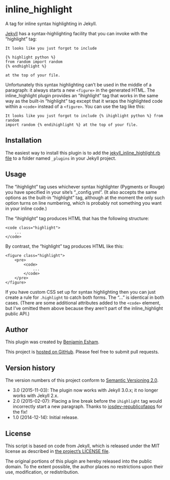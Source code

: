 # inline\_highlight

A tag for inline syntax highlighting in Jekyll.

[Jekyll](http://jekyllrb.com) has a syntax-highlighting facility that you can invoke with the “highlight” tag:

    It looks like you just forgot to include

    {% highlight python %}
    from random import random
    {% endhighlight %}
    
    at the top of your file.

Unfortunately this syntax highlighting can’t be used in the middle of a paragraph: it always starts a new `<figure>` in the generated HTML. The inline\_highlight plugin provides an “ihighlight” tag that works in the same way as the built-in “highlight” tag except that it wraps the highlighted code within a `<code>` instead of a `<figure>`. You can use the tag like this:

    It looks like you just forgot to include {% ihighlight python %} from random
    import random {% endihighlight %} at the top of your file.

## Installation

The easiest way to install this plugin is to add the [jekyll_inline_highlight.rb file](/lib/jekyll_inline_highlight.rb) to a folder named `_plugins` in your Jekyll project.

## Usage

The “ihighlight” tag uses whichever syntax highlighter (Pygments or Rouge) you have specified in your site’s “\_config.yml”. (It also accepts the same options as the built-in “highlight” tag, although at the moment the only such option turns on line numbering, which is probably not something you want in your inline code.)

The “ihighlight” tag produces HTML that has the following structure:

    <code class="highlight">
        ...
    </code>

By contrast, the “highlight” tag produces HTML like this:

    <figure class="highlight">
        <pre>
            <code>
                ...
            </code>
        </pre>
    </figure>

If you have custom CSS set up for syntax highlighting then you can just create a rule for `.highlight` to catch both forms. The “...” is identical in both cases. (There are some additional attributes added to the `<code>` element, but I’ve omitted them above because they aren’t part of the inline\_highlight public API.)

## Author

This plugin was created by [Benjamin Esham](https://esham.io).

This project is [hosted on GitHub](https://github.com/bdesham/inline_highlight). Please feel free to submit pull requests.

## Version history

The version numbers of this project conform to [Semantic Versioning 2.0](http://semver.org/).

* 3.0 (2015-11-03): The plugin now works with Jekyll 3.0.x; it no longer works with Jekyll 2.x.
* 2.0 (2015-02-07): Placing a line break before the `ihighlight` tag would incorrectly start a new paragraph. Thanks to [iosdev-republicofapps](https://github.com/iosdev-republicofapps) for the fix!
* 1.0 (2014-12-14): Initial release.

## License

This script is based on code from Jekyll, which is released under the MIT license as described in [the project’s LICENSE file](https://github.com/jekyll/jekyll/blob/master/LICENSE).

The original portions of this plugin are hereby released into the public domain. To the extent possible, the author places no restrictions upon their use, modification, or redistribution.
